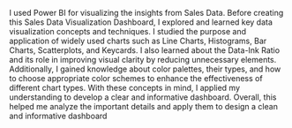 I used Power BI for visualizing the insights from Sales Data. Before creating this Sales Data Visualization Dashboard, I explored and learned key data visualization concepts and techniques. I studied the purpose and application of widely used charts such as Line Charts, Histograms, Bar Charts, Scatterplots, and Keycards. I also learned about the Data-Ink Ratio and its role in improving visual clarity by reducing unnecessary elements. Additionally, I gained knowledge about color palettes, their types, and how to choose appropriate color schemes to enhance the effectiveness of different chart types.
With these concepts in mind, I applied my understanding to develop a clear and informative dashboard. Overall, this helped me analyze the important details and apply them to design a clean and informative dashboard
